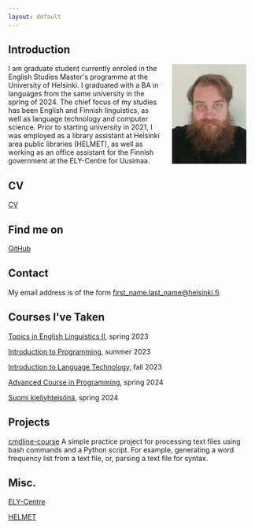 ```yaml
---
layout: default
---
```


## Introduction

<img src="assets/images/profile_foto_ak.jpg" alt="Photo" hspace="20" width="30%" align="right"/> I am graduate student currently enroled in the English Studies Master's programme at the University of Helsinki. I graduated with a BA in languages from the same university in the spring of 2024. The chief focus of my studies has been English and Finnish linguistics, as well as language technology and computer science. Prior to starting university in 2021, I was employed as a library assistant at Helsinki area public libraries (HELMET), as well as working as an office assistant for the Finnish government at the ELY-Centre for Uusimaa.

## CV

[CV](https://www.overleaf.com/read/fxzkzygrqwfc#9584f4)

## Find me on

[GitHub](https://github.com/akskettu-hub)

## Contact

My email address is of the form first_name.last_name@helsinki.fi. 

## Courses I've Taken

[Topics in English Linguistics II](https://studies.helsinki.fi/kurssit/toteutus/hy-opt-cur-2425-5150cc22-5ddb-44a1-9aee-41964a23be31), spring 2023

[Introduction to Programming](https://studies.helsinki.fi/courses/course-unit/hy-CU-128548227-2021-08-01/BSCS1001), summer 2023

[Introduction to Language Technology](https://studies.helsinki.fi/courses/course-unit/otm-96b452f8-1f60-4696-8f0e-50559973b315?cpId=hy-lv-76), fall 2023

[Advanced Course in Programming](https://studies.helsinki.fi/kurssit/toteutus/hy-opt-cur-2425-132dfa02-5f09-4b93-adc1-ce39dfe40626), spring 2024

[Suomi kieliyhteisönä](https://studies.helsinki.fi/kurssit/toteutus/hy-opt-cur-2425-25b09d58-9038-44b0-b02d-c941efec19df), spring 2024

## Projects

[cmdline-course](https://github.com/akskettu-hub/cmdline-course) A simple practice project for processing text files using bash commands and a Python script. For example, generating a word frequency list from a text file, or, parsing a text file for syntax.

## Misc. 


[ELY-Centre](https://en.wikipedia.org/wiki/Centre_for_Economic_Development,_Transport_and_the_Environment) 

[HELMET](https://en.wikipedia.org/wiki/Helsinki_Metropolitan_Area_Libraries)
